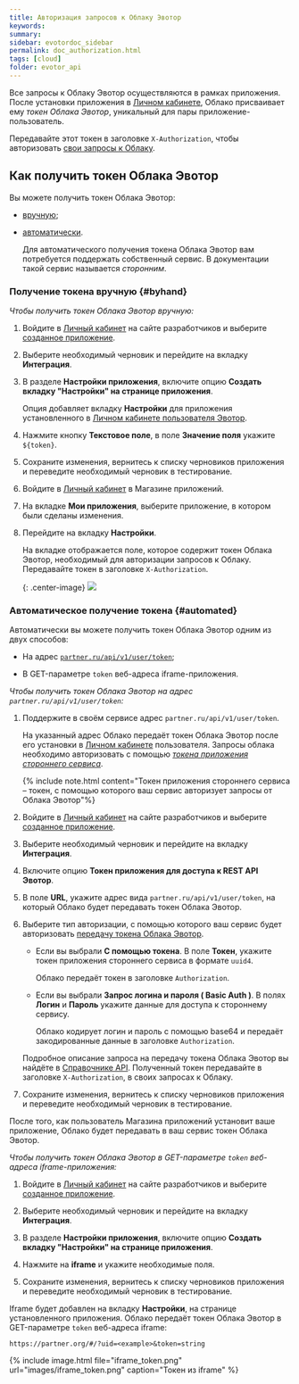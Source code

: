 ```yaml
---
title: Авторизация запросов к Облаку Эвотор
keywords:
summary:
sidebar: evotordoc_sidebar
permalink: doc_authorization.html
tags: [cloud]
folder: evotor_api
---
```


Все запросы к Облаку Эвотор осуществляются в рамках приложения. После установки приложения в [Личном кабинете](https://market.evotor.ru/#/store/auth/login), Облако присваивает ему *токен Облака Эвотор*, уникальный для пары приложение-пользователь.

Передавайте этот токен в заголовке `X-Authorization`, чтобы авторизовать [свои запросы к Облаку](./doc_example_calls.html#evotorApi).

## Как получить токен Облака Эвотор

Вы можете получить токен Облака Эвотор:

* [вручную](./doc_authorization.html#byhand);
* [автоматически](./doc_authorization.html#automated).

  Для автоматического получения токена Облака Эвотор вам потребуется поддержать собственный сервис. В документации такой сервис называется *сторонним*.

### Получение токена вручную {#byhand}

*Чтобы получить токен Облака Эвотор вручную:*

1. Войдите в [Личный кабинет](https://dev.evotor.ru/#/store/apps) на сайте разработчиков и выберите [созданное приложение](./doc_evotor_api_introduction.html).

2. Выберите необходимый черновик и перейдите на вкладку **Интеграция**.

3. В разделе **Настройки приложения**, включите опцию **Создать вкладку "Настройки" на странице приложения**.

   Опция добавляет вкладку **Настройки** для приложения установленного в [Личном кабинете пользователя Эвотор](https://market.evotor.ru/#/store/auth/login).

4. Нажмите кнопку **Текстовое поле**, в поле **Значение поля** укажите `${token}`.

5. Сохраните изменения, вернитесь к списку черновиков приложения и переведите необходимый черновик в тестирование.

6. Войдите в [Личный кабинет](https://market.evotor.ru/#/store/auth/login) в Магазине приложений.

7. На вкладке **Мои приложения**, выберите приложение, в котором были сделаны изменения.

8. Перейдите на вкладку **Настройки**.

   На вкладке отображается поле, которое содержит токен Облака Эвотор, необходимый для авторизации запросов к Облаку. Передавайте токен в заголовке `X-Authorization`.

   {: .center-image}
   ![](./images/app_token.png)

### Автоматическое получение токена {#automated}

 Автоматически вы можете получить токен Облака Эвотор одним из двух способов:

* На адрес [`partner.ru/api/v1/user/token`](https://api.evotor.ru/docs/#tag/Vebhuki-zaprosy%2Fpaths%2F~1partner.ru~1api~1v1~1user~1token%2Fpost);

* В GET-параметре `token` веб-адреса iframe-приложения.

*Чтобы получить токен Облака Эвотор на адрес `partner.ru/api/v1/user/token`:*

1. Поддержите в своём сервисе адрес `partner.ru/api/v1/user/token`.

   На указанный адрес Облако передаёт токен Облака Эвотор после его установки в [Личном кабинете](https://market.evotor.ru/#/store/auth/login) пользователя. Запросы облака необходимо авторизовать с помощью [*токена приложения стороннего сервиса*](https://developer.evotor.ru/docs/doc_evotor_api_authorization.html#serverToken).

   {% include note.html content="Токен приложения стороннего сервиса – токен, с помощью которого ваш сервис авторизует запросы от Облака Эвотор"%}

2. Войдите в [Личный кабинет](https://dev.evotor.ru/#/store/apps) на сайте разработчиков и выберите [созданное приложение](./doc_evotor_api_introduction.html).

3. Выберите необходимый черновик и перейдите на вкладку **Интеграция**.

4. Включите опцию **Токен приложения для доступа к REST API Эвотор**.

5. В поле **URL**, укажите адрес вида `partner.ru/api/v1/user/token`, на который Облако будет передавать токен Облака Эвотор.

6. Выберите тип авторизации, с помощью которого ваш сервис будет авторизовать [передачу токена Облака Эвотор](https://api.evotor.ru/docs/#tag/Vebhuki-zaprosy%2Fpaths%2F~1partner.ru~1api~1v1~1user~1token%2Fpost).

   * Если вы выбрали **С помощью токена**. В поле **Токен**, укажите токен приложения стороннего сервиса в формате `uuid4`.

      Облако передаёт токен в заголовке `Authorization`.

   * Если вы выбрали **Запрос логина и пароля ( Basic Auth )**. В полях **Логин** и **Пароль** укажите данные для доступа к стороннему сервису.

      Облако кодирует логин и пароль с помощью base64 и передаёт закодированные данные в заголовке `Authorization`.

   Подробное описание запроса на передачу токена Облака Эвотор вы найдёте в [Справочнике API](https://api.evotor.ru/docs/#tag/Vebhuki-zaprosy%2Fpaths%2F~1partner.ru~1api~1v1~1user~1token%2Fpost). Полученный токен передавайте в заголовке `X-Authorization`, в своих запросах к Облаку.

7. Сохраните изменения, вернитесь к списку черновиков приложения и переведите необходимый черновик в тестирование.

После того, как пользователь Магазина приложений установит ваше приложение, Облако будет передавать в ваш сервис токен Облака Эвотор.

*Чтобы получить токен Облака Эвотор в GET-параметре `token` веб-адреса iframe-приложения:*

1. Войдите в [Личный кабинет](https://dev.evotor.ru/#/store/apps) на сайте разработчиков и выберите [созданное приложение](./doc_evotor_api_introduction.html).

2. Выберите необходимый черновик и перейдите на вкладку **Интеграция**.

3. В разделе **Настройки приложения**, включите опцию **Создать вкладку "Настройки" на странице приложения**.

4. Нажмите на **iframe** и укажите необходимые поля.

5. Сохраните изменения, вернитесь к списку черновиков приложения и переведите необходимый черновик в тестирование.

Iframe будет добавлен на вкладку **Настройки**, на странице установленного приложения. Облако передаёт токен Облака Эвотор в GET-параметре `token` веб-адреса iframe:

```curl
https://partner.org/#/?uid=<example>&token=string
```

{% include image.html file="iframe_token.png" url="images/iframe_token.png" caption="Токен из iframe" %}
